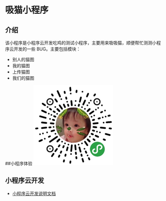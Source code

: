 # 吸猫小程序

## 介绍
该小程序是小程序云开发吃鸡的测试小程序，主要用来吸吸猫，顺便帮忙测测小程序云开发的一些 BUG。主要包括模块：
- 别人的猫图
- 我的猫图
- 上传猫图
- 我们的猫图

##小程序体验
![image](https://github.com/godbasin/kitty-wxapp/blob/master/assets/logo.jpg)

## 小程序云开发

- [小程序云开发说明文档](https://developers.weixin.qq.com/miniprogram/dev/wxcloud/basis/getting-started.html)